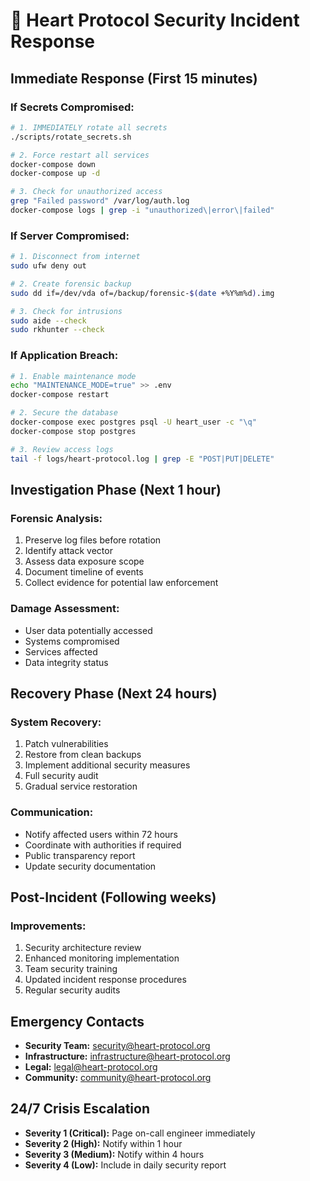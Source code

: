 # 🚨 Heart Protocol Security Incident Response

## **Immediate Response (First 15 minutes)**

### **If Secrets Compromised:**
```bash
# 1. IMMEDIATELY rotate all secrets
./scripts/rotate_secrets.sh

# 2. Force restart all services
docker-compose down
docker-compose up -d

# 3. Check for unauthorized access
grep "Failed password" /var/log/auth.log
docker-compose logs | grep -i "unauthorized\|error\|failed"
```

### **If Server Compromised:**
```bash
# 1. Disconnect from internet
sudo ufw deny out

# 2. Create forensic backup
sudo dd if=/dev/vda of=/backup/forensic-$(date +%Y%m%d).img

# 3. Check for intrusions
sudo aide --check
sudo rkhunter --check
```

### **If Application Breach:**
```bash
# 1. Enable maintenance mode
echo "MAINTENANCE_MODE=true" >> .env
docker-compose restart

# 2. Secure the database
docker-compose exec postgres psql -U heart_user -c "\q"
docker-compose stop postgres

# 3. Review access logs
tail -f logs/heart-protocol.log | grep -E "POST|PUT|DELETE"
```

## **Investigation Phase (Next 1 hour)**

### **Forensic Analysis:**
1. Preserve log files before rotation
2. Identify attack vector
3. Assess data exposure scope
4. Document timeline of events
5. Collect evidence for potential law enforcement

### **Damage Assessment:**
- User data potentially accessed
- Systems compromised
- Services affected
- Data integrity status

## **Recovery Phase (Next 24 hours)**

### **System Recovery:**
1. Patch vulnerabilities
2. Restore from clean backups
3. Implement additional security measures
4. Full security audit
5. Gradual service restoration

### **Communication:**
- Notify affected users within 72 hours
- Coordinate with authorities if required
- Public transparency report
- Update security documentation

## **Post-Incident (Following weeks)**

### **Improvements:**
1. Security architecture review
2. Enhanced monitoring implementation
3. Team security training
4. Updated incident response procedures
5. Regular security audits

## **Emergency Contacts**

- **Security Team:** security@heart-protocol.org
- **Infrastructure:** infrastructure@heart-protocol.org  
- **Legal:** legal@heart-protocol.org
- **Community:** community@heart-protocol.org

## **24/7 Crisis Escalation**

- **Severity 1 (Critical):** Page on-call engineer immediately
- **Severity 2 (High):** Notify within 1 hour
- **Severity 3 (Medium):** Notify within 4 hours
- **Severity 4 (Low):** Include in daily security report